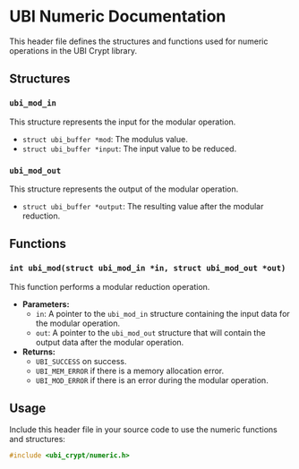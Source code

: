# UBI Numeric Documentation

This header file defines the structures and functions used for numeric operations in the UBI Crypt library.

## Structures

### `ubi_mod_in`
This structure represents the input for the modular operation.
- `struct ubi_buffer *mod`: The modulus value.
- `struct ubi_buffer *input`: The input value to be reduced.

### `ubi_mod_out`
This structure represents the output of the modular operation.
- `struct ubi_buffer *output`: The resulting value after the modular reduction.

## Functions

### `int ubi_mod(struct ubi_mod_in *in, struct ubi_mod_out *out)`
This function performs a modular reduction operation.
- **Parameters:**
  - `in`: A pointer to the `ubi_mod_in` structure containing the input data for the modular operation.
  - `out`: A pointer to the `ubi_mod_out` structure that will contain the output data after the modular operation.
- **Returns:**
  - `UBI_SUCCESS` on success.
  - `UBI_MEM_ERROR` if there is a memory allocation error.
  - `UBI_MOD_ERROR` if there is an error during the modular operation.

## Usage

Include this header file in your source code to use the numeric functions and structures:

```C
#include <ubi_crypt/numeric.h>